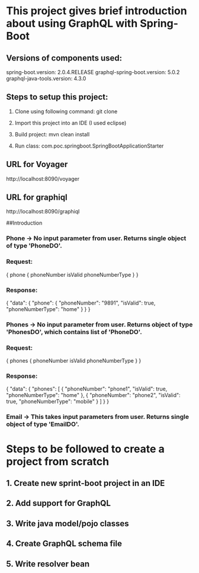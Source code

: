 # This project gives brief introduction about using GraphQL with Spring-Boot

## Versions of components used:

spring-boot.version: 2.0.4.RELEASE
graphql-spring-boot.version: 5.0.2
graphql-java-tools.version: 4.3.0

 
## Steps to setup this project:

1. Clone using following command:
git clone 

2. Import this project into an IDE (I used eclipse)

3. Build project:
mvn clean install

4. Run class: com.poc.springboot.SpringBootApplicationStarter



## URL for Voyager

http://localhost:8090/voyager


## URL for graphiql

http://localhost:8090/graphiql


##Introduction

### Phone -> No input parameter from user. Returns single object of type 'PhoneDO'.
### Request:
{ phone {
    phoneNumber
    isValid
    phoneNumberType
}
}

### Response:
{
  "data": {
    "phone": {
      "phoneNumber": "9891",
      "isValid": true,
      "phoneNumberType": "home"
    }
  }
}

### Phones -> No input parameter from user. Returns object of type 'PhonesDO', which contains list of 'PhoneDO'.
### Request:
{ phones {
    phoneNumber
    isValid
    phoneNumberType
}
}

### Response:
{
  "data": {
    "phones": [
      {
        "phoneNumber": "phone1",
        "isValid": true,
        "phoneNumberType": "home"
      },
      {
        "phoneNumber": "phone2",
        "isValid": true,
        "phoneNumberType": "mobile"
      }
    ]
  }
}

### Email -> This takes input parameters from user. Returns single object of type 'EmailDO'.


# Steps to be followed to create a project from scratch

## 1. Create new sprint-boot project in an IDE
## 2. Add support for GraphQL
## 3. Write java model/pojo classes
## 4. Create GraphQL schema file
## 5. Write resolver bean
 


